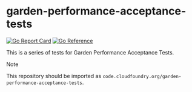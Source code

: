 # garden-performance-acceptance-tests

[![Go Report Card](https://goreportcard.com/badge/code.cloudfoundry.org/garden-performance-acceptance-tests)](https://goreportcard.com/report/code.cloudfoundry.org/garden-performance-acceptance-tests)
[![Go Reference](https://pkg.go.dev/badge/code.cloudfoundry.org/garden-performance-acceptance-tests.svg)](https://pkg.go.dev/code.cloudfoundry.org/garden-performance-acceptance-tests)

This is a series of tests for Garden Performance Acceptance Tests.

> [!NOTE]
>
> This repository should be imported as `code.cloudfoundry.org/garden-performance-acceptance-tests`.

